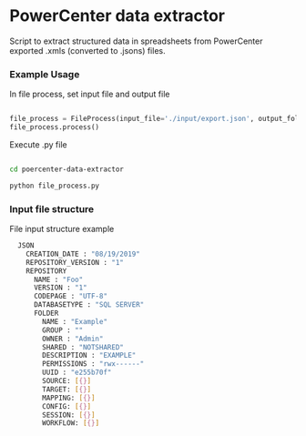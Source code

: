 # PowerCenter data extractor

Script to extract structured data in spreadsheets from PowerCenter exported .xmls (converted to .jsons) files.


### Example Usage

In file process, set input file and output file

```python

file_process = FileProcess(input_file='./input/export.json', output_folder='./output/')
file_process.process()

```

Execute .py file

```sh

cd poercenter-data-extractor

python file_process.py

```

### Input file structure

File input structure example

```sh
  JSON
    CREATION_DATE : "08/19/2019"
    REPOSITORY_VERSION : "1"
    REPOSITORY
      NAME : "Foo"
      VERSION : "1"
      CODEPAGE : "UTF-8"
      DATABASETYPE : "SQL SERVER"
      FOLDER
        NAME : "Example"
        GROUP : ""
        OWNER : "Admin"
        SHARED : "NOTSHARED"
        DESCRIPTION : "EXAMPLE"
        PERMISSIONS : "rwx------"
        UUID : "e255b70f"
        SOURCE: [{}]
        TARGET: [{}]
        MAPPING: [{}]
        CONFIG: [{}]
        SESSION: [{}]
        WORKFLOW: [{}]
```
